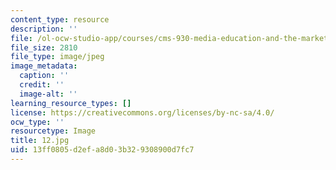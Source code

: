 ```yaml
---
content_type: resource
description: ''
file: /ol-ocw-studio-app/courses/cms-930-media-education-and-the-marketplace-fall-2001/13ff0805d2efa8d03b329308900d7fc7_12.jpg
file_size: 2810
file_type: image/jpeg
image_metadata:
  caption: ''
  credit: ''
  image-alt: ''
learning_resource_types: []
license: https://creativecommons.org/licenses/by-nc-sa/4.0/
ocw_type: ''
resourcetype: Image
title: 12.jpg
uid: 13ff0805-d2ef-a8d0-3b32-9308900d7fc7
---
```

